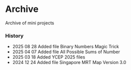# Archive
Archive of mini projects
### History
- 2025 08 28 Added file Binary Numbers Magic Trick
- 2025 04 07 Added file All Possible Sums of Number
- 2025 03 18 Added YCEP 2025 files
- 2024 12 24 Added file Singapore MRT Map Version 3.0

